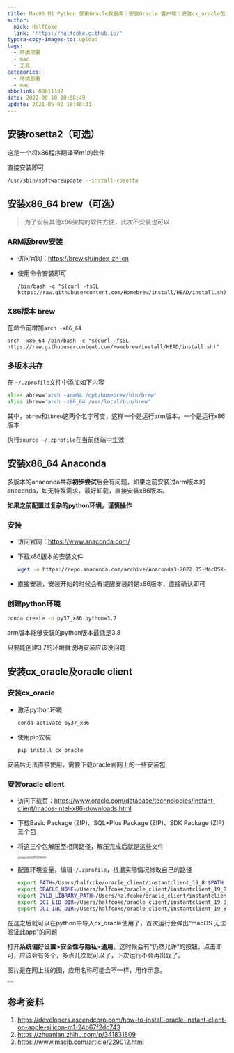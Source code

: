 ```yaml
---
title: MacOS M1 Python 使用Oracle数据库｜安装Oracle 客户端｜安装cx_oracle包
author:
  nick: HalfCoke
  link: 'https://halfcoke.github.io/'
typora-copy-images-to: upload
tags:
  - 环境部署
  - mac
  - 工具
categories:
  - 环境部署
  - mac
abbrlink: 88b111d7
date: 2022-09-10 10:58:49
update: 2021-05-02 18:48:31
---
```


## 安装rosetta2（可选）

这是一个将x86程序翻译至m1的软件

直接安装即可

```bash
/usr/sbin/softwareupdate --install-rosetta
```

## 安装x86_64 brew（可选）

> 为了安装其他x86架构的软件方便，此次不安装也可以

### ARM版brew安装

- 访问官网：https://brew.sh/index_zh-cn

- 使用命令安装即可

  ```shell
  /bin/bash -c "$(curl -fsSL https://raw.githubusercontent.com/Homebrew/install/HEAD/install.sh)"
  ```

### X86版本 brew

在命令前增加`arch -x86_64`

```shell
arch -x86_64 /bin/bash -c "$(curl -fsSL https://raw.githubusercontent.com/Homebrew/install/HEAD/install.sh)"
```

### 多版本共存

在 `~/.zprofile`文件中添加如下内容

```bash
alias abrew='arch -arm64 /opt/homebrew/bin/brew'
alias ibrew='arch -x86_64 /usr/local/bin/brew'
```

其中，`abrew`和`ibrew`这两个名字可变，这样一个是运行arm版本，一个是运行x86版本

执行`source ~/.zprofile`在当前终端中生效

## 安装x86_64 Anaconda

多版本的anaconda共存**初步尝试**后会有问题，如果之前安装过arm版本的anaconda，如无特殊需求，最好卸载，直接安装x86版本。

**如果之前配置过复杂的python环境，谨慎操作**

### 安装

- 访问官网：https://www.anaconda.com/

- 下载x86版本的安装文件

  ```bash
  wget -o https://repo.anaconda.com/archive/Anaconda3-2022.05-MacOSX-x86_64.sh
  ```

- 直接安装，安装开始的时候会有提醒安装的是x86版本，直接确认即可

### 创建python环境

```bash
conda create -n py37_x86 python=3.7
```

arm版本能够安装的python版本最低是3.8

只要能创建3.7的环境就说明安装应该没问题

## 安装cx_oracle及oracle client

### 安装cx_oracle

- 激活python环境

  ```bash
  conda activate py37_x86
  ```

- 使用pip安装

  ```bash
  pip install cx_oracle
  ```

安装后无法直接使用，需要下载oracle官网上的一些安装包

### 安装oracle client

- 访问下载页：https://www.oracle.com/database/technologies/instant-client/macos-intel-x86-downloads.html

- 下载Basic Package (ZIP)、SQL*Plus Package (ZIP)、SDK Package (ZIP)三个包

- 将这三个包解压至相同路径，解压完成后就是这些文件

  <img src="https://cdn.jsdelivr.net/gh/HalfCoke/blog_img@master/img/image-20220910112749749.png" alt="image-20220910112749749" style="zoom: 33%;" />

- 配置环境变量，编辑`~/.zprofile`，根据实际情况修改自己的路径

  ```bash
  export PATH=/Users/halfcoke/oracle_client/instantclient_19_8:$PATH
  export ORACLE_HOME=/Users/halfcoke/oracle_client/instantclient_19_8
  export DYLD_LIBRARY_PATH=/Users/halfcoke/oracle_client/instantclient_19_8
  export OCI_LIB_DIR=/Users/halfcoke/oracle_client/instantclient_19_8
  export OCI_INC_DIR=/Users/halfcoke/oracle_client/instantclient_19_8/sdk/include
  ```

在这之后就可以在python中导入cx_oracle使用了，首次运行会弹出“macOS 无法验证此app”的问题

打开**系统偏好设置>安全性与隐私>通用**，这时候会有“仍然允许”的按钮，点击即可，应该会有多个，多点几次就可以了，下次运行不会再出现了。

图片是在网上找的图，应用名称可能会不一样，用作示意。

<img src="https://cdn.jsdelivr.net/gh/HalfCoke/blog_img@master/img/watermark,type_ZmFuZ3poZW5naGVpdGk,shadow_10,text_aHR0cHM6Ly9ibG9nLmNzZG4ubmV0L21oc3N6bQ==,size_16,color_FFFFFF,t_70.jpeg" alt="img" style="zoom:33%;" />



## 参考资料

1. https://developers.ascendcorp.com/how-to-install-oracle-instant-client-on-apple-silicon-m1-24b67f2dc743
2. https://zhuanlan.zhihu.com/p/341831809
3. https://www.macjb.com/article/229012.html
